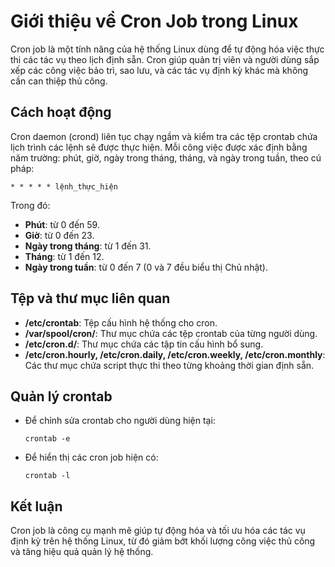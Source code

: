 # Giới thiệu về Cron Job trong Linux

Cron job là một tính năng của hệ thống Linux dùng để tự động hóa việc thực thi các tác vụ theo lịch định sẵn. Cron giúp quản trị viên và người dùng sắp xếp các công việc bảo trì, sao lưu, và các tác vụ định kỳ khác mà không cần can thiệp thủ công.

## Cách hoạt động

Cron daemon (crond) liên tục chạy ngầm và kiểm tra các tệp crontab chứa lịch trình các lệnh sẽ được thực hiện. Mỗi công việc được xác định bằng năm trường: phút, giờ, ngày trong tháng, tháng, và ngày trong tuần, theo cú pháp:

```
* * * * * lệnh_thực_hiện
```

Trong đó:

- **Phút**: từ 0 đến 59.
- **Giờ**: từ 0 đến 23.
- **Ngày trong tháng**: từ 1 đến 31.
- **Tháng**: từ 1 đến 12.
- **Ngày trong tuần**: từ 0 đến 7 (0 và 7 đều biểu thị Chủ nhật).

## Tệp và thư mục liên quan

- **/etc/crontab**: Tệp cấu hình hệ thống cho cron.
- **/var/spool/cron/**: Thư mục chứa các tệp crontab của từng người dùng.
- **/etc/cron.d/**: Thư mục chứa các tập tin cấu hình bổ sung.
- **/etc/cron.hourly, /etc/cron.daily, /etc/cron.weekly, /etc/cron.monthly**: Các thư mục chứa script thực thi theo từng khoảng thời gian định sẵn.

## Quản lý crontab

- Để chỉnh sửa crontab cho người dùng hiện tại:
  ```
  crontab -e
  ```
- Để hiển thị các cron job hiện có:
  ```
  crontab -l
  ```

## Kết luận

Cron job là công cụ mạnh mẽ giúp tự động hóa và tối ưu hóa các tác vụ định kỳ trên hệ thống Linux, từ đó giảm bớt khối lượng công việc thủ công và tăng hiệu quả quản lý hệ thống.
